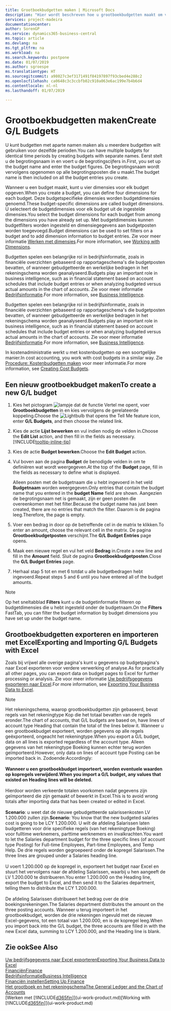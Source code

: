 ```yaml
---
title: Grootboekbudgetten maken | Microsoft Docs
description: "Hier wordt beschreven hoe u grootboekbudgetten maakt om verschillende financiële activiteiten te prognosticeren en dimensies toewijst voor bedrijfsinformatiedoeleinden."
services: project-madeira
documentationcenter: 
author: SorenGP
ms.service: dynamics365-business-central
ms.topic: article
ms.devlang: na
ms.tgt_pltfrm: na
ms.workload: na
ms.search.keywords: postpone
ms.date: 01/07/2019
ms.author: sgroespe
ms.translationtype: HT
ms.sourcegitcommit: a98027c3ef3171491f84197897f93cbed4e288c2
ms.openlocfilehash: ca0648c3c3ccbfb02c910a063e6ac199e7b4b6d4
ms.contentlocale: nl-nl
ms.lasthandoff: 01/07/2019

---
```

# <a name="create-gl-budgets"></a><span data-ttu-id="bb48d-103">Grootboekbudgetten maken</span><span class="sxs-lookup"><span data-stu-id="bb48d-103">Create G/L Budgets</span></span>
<span data-ttu-id="bb48d-104">U kunt budgetten met aparte namen maken als u meerdere budgetten wilt gebruiken voor dezelfde perioden.</span><span class="sxs-lookup"><span data-stu-id="bb48d-104">You can have multiple budgets for identical time periods by creating budgets with separate names.</span></span> <span data-ttu-id="bb48d-105">Eerst stelt u de begrotingsnaam in en voert u de begrotingscijfers in.</span><span class="sxs-lookup"><span data-stu-id="bb48d-105">First, you set up the budget name and enter the budget figures.</span></span> <span data-ttu-id="bb48d-106">De begrotingsnaam wordt vervolgens opgenomen op alle begrotingsposten die u maakt.</span><span class="sxs-lookup"><span data-stu-id="bb48d-106">The budget name is then included on all the budget entries you create.</span></span>  

 <span data-ttu-id="bb48d-107">Wanneer u een budget maakt, kunt u vier dimensies voor elk budget opgeven.</span><span class="sxs-lookup"><span data-stu-id="bb48d-107">When you create a budget, you can define four dimensions for each budget.</span></span> <span data-ttu-id="bb48d-108">Deze budgetspecifieke dimensies worden budgetdimensies genoemd.</span><span class="sxs-lookup"><span data-stu-id="bb48d-108">These budget-specific dimensions are called budget dimensions.</span></span> <span data-ttu-id="bb48d-109">U selecteert de budgetdimensies voor elk budget uit de ingestelde dimensies.</span><span class="sxs-lookup"><span data-stu-id="bb48d-109">You select the budget dimensions for each budget from among the dimensions you have already set up.</span></span> <span data-ttu-id="bb48d-110">Met budgetdimensies kunnen budgetfilters worden ingesteld en dimensiegegevens aan budgetposten worden toegevoegd.</span><span class="sxs-lookup"><span data-stu-id="bb48d-110">Budget dimensions can be used to set filters on a budget and to add dimension information to budget entries.</span></span> <span data-ttu-id="bb48d-111">Zie voor meer informatie [Werken met dimensies](finance-dimensions.md).</span><span class="sxs-lookup"><span data-stu-id="bb48d-111">For more information, see [Working with Dimensions](finance-dimensions.md).</span></span>

 <span data-ttu-id="bb48d-112">Budgetten spelen een belangrijke rol in bedrijfsinformatie, zoals in financiële overzichten gebaseerd op rapportageschema's die budgetposten bevatten, of wanneer gebudgetteerde en werkelijke bedragen in het rekeningschema worden geanalyseerd.</span><span class="sxs-lookup"><span data-stu-id="bb48d-112">Budgets play an important role in business intelligence, such as in financial statement based on account schedules that include budget entries or when analyzing budgeted versus actual amounts in the chart of accounts.</span></span> <span data-ttu-id="bb48d-113">Zie voor meer informatie [Bedrijfsinformatie](bi.md).</span><span class="sxs-lookup"><span data-stu-id="bb48d-113">For more information, see [Business Intelligence](bi.md).</span></span>

 <span data-ttu-id="bb48d-114">Budgetten spelen een belangrijke rol in bedrijfsinformatie, zoals in financiële overzichten gebaseerd op rapportageschema's die budgetposten bevatten, of wanneer gebudgetteerde en werkelijke bedragen in het rekeningschema worden geanalyseerd.</span><span class="sxs-lookup"><span data-stu-id="bb48d-114">Budgets play an important role in business intelligence, such as in financial statement based on account schedules that include budget entries or when analyzing budgeted versus actual amounts in the chart of accounts.</span></span> <span data-ttu-id="bb48d-115">Zie voor meer informatie [Bedrijfsinformatie](bi.md).</span><span class="sxs-lookup"><span data-stu-id="bb48d-115">For more information, see [Business Intelligence](bi.md).</span></span>

<span data-ttu-id="bb48d-116">In kostenadministratie werkt u met kostenbudgetten op een soortgelijke manier.</span><span class="sxs-lookup"><span data-stu-id="bb48d-116">In cost accounting, you work with cost budgets in a similar way.</span></span> <span data-ttu-id="bb48d-117">Zie [Procedure: Kostenbudgetten maken](finance-create-cost-budgets.md) voor meer informatie.</span><span class="sxs-lookup"><span data-stu-id="bb48d-117">For more information, see [Creating Cost Budgets](finance-create-cost-budgets.md).</span></span>    

## <a name="to-create-a-new-gl-budget"></a><span data-ttu-id="bb48d-118">Een nieuw grootboekbudget maken</span><span class="sxs-lookup"><span data-stu-id="bb48d-118">To create a new G/L budget</span></span>  
1. <span data-ttu-id="bb48d-119">Kies het pictogram ![lampje dat de functie Vertel me opent](media/ui-search/search_small.png "Vertel me wat u wilt doen"), voer **Grootboekbudgetten** in en kies vervolgens de gerelateerde koppeling.</span><span class="sxs-lookup"><span data-stu-id="bb48d-119">Choose the ![Lightbulb that opens the Tell Me feature](media/ui-search/search_small.png "Tell me what you want to do") icon, enter **G/L Budgets**, and then choose the related link.</span></span>  
2. <span data-ttu-id="bb48d-120">Kies de actie **Lijst bewerken** en vul indien nodig de velden in.</span><span class="sxs-lookup"><span data-stu-id="bb48d-120">Choose the **Edit List** action, and then fill in the fields as necessary.</span></span> [!INCLUDE[tooltip-inline-tip](includes/tooltip-inline-tip_md.md)]  
3. <span data-ttu-id="bb48d-121">Kies de actie **Budget bewerken**.</span><span class="sxs-lookup"><span data-stu-id="bb48d-121">Choose the **Edit Budget** action.</span></span>
4. <span data-ttu-id="bb48d-122">Vul boven aan de pagina **Budget** de benodigde velden in om te definiëren wat wordt weergegeven.</span><span class="sxs-lookup"><span data-stu-id="bb48d-122">At the top of the **Budget** page, fill in the fields as necessary to define what is displayed.</span></span>  

    <span data-ttu-id="bb48d-123">Alleen posten met de budgetnaam die u hebt ingevoerd in het veld **Budgetnaam** worden weergegeven.</span><span class="sxs-lookup"><span data-stu-id="bb48d-123">Only entries that contain the budget name that you entered in the **budget Name** field are shown.</span></span> <span data-ttu-id="bb48d-124">Aangezien de begrotingsnaam net is gemaakt, zijn er geen posten die overeenkomen met het filter.</span><span class="sxs-lookup"><span data-stu-id="bb48d-124">Because the budget name has just been created, there are no entries that match the filter.</span></span> <span data-ttu-id="bb48d-125">Daarom is de pagina leeg.</span><span class="sxs-lookup"><span data-stu-id="bb48d-125">Therefore, the page is empty.</span></span>  
5. <span data-ttu-id="bb48d-126">Voer een bedrag in door op de betreffende cel in de matrix te klikken.</span><span class="sxs-lookup"><span data-stu-id="bb48d-126">To enter an amount, choose the relevant cell in the matrix.</span></span> <span data-ttu-id="bb48d-127">De pagina **Grootboekbudgetposten** verschijnt.</span><span class="sxs-lookup"><span data-stu-id="bb48d-127">The **G/L Budget Entries** page opens.</span></span>  
6. <span data-ttu-id="bb48d-128">Maak een nieuwe regel en vul het veld **Bedrag** in.</span><span class="sxs-lookup"><span data-stu-id="bb48d-128">Create a new line and fill in the **Amount** field.</span></span> <span data-ttu-id="bb48d-129">Sluit de pagina **Grootboekbudgetposten**.</span><span class="sxs-lookup"><span data-stu-id="bb48d-129">Close the **G/L Budget Entries** page.</span></span>  
7. <span data-ttu-id="bb48d-130">Herhaal stap 5 tot en met 6 totdat u alle budgetbedragen hebt ingevoerd.</span><span class="sxs-lookup"><span data-stu-id="bb48d-130">Repeat steps 5 and 6 until you have entered all of the budget amounts.</span></span>  

> [!NOTE]  
>  <span data-ttu-id="bb48d-131">Op het sneltabblad **Filters** kunt u de budgetinformatie filteren op budgetdimensies die u hebt ingesteld onder de budgetnaam.</span><span class="sxs-lookup"><span data-stu-id="bb48d-131">On the **Filters** FastTab, you can filter the budget information by budget dimensions you have set up under the budget name.</span></span>

## <a name="exporting-and-importing-gl-budgets-with-excel"></a><span data-ttu-id="bb48d-132">Grootboekbudgetten exporteren en importeren met Excel</span><span class="sxs-lookup"><span data-stu-id="bb48d-132">Exporting and Importing G/L Budgets with Excel</span></span>
<span data-ttu-id="bb48d-133">Zoals bij vrijwel alle overige pagina's kunt u gegevens op budgetpagina's naar Excel exporteren voor verdere verwerking of analyse.</span><span class="sxs-lookup"><span data-stu-id="bb48d-133">As for practically all other pages, you can export data on budget pages to Excel for further processing or analysis.</span></span> <span data-ttu-id="bb48d-134">Zie voor meer informatie [Uw bedrijfsgegevens exporteren naar Excel](about-export-data.md).</span><span class="sxs-lookup"><span data-stu-id="bb48d-134">For more information, see [Exporting Your Business Data to Excel](about-export-data.md).</span></span>

> [!NOTE]
> <span data-ttu-id="bb48d-135">Het rekeningschema, waarop grootboekbudgetten zijn gebaseerd, bevat regels van het rekeningtype Kop die het totaal bevatten van de regels eronder.</span><span class="sxs-lookup"><span data-stu-id="bb48d-135">The chart of accounts, that G/L budgets are based on, have lines of account type Heading that contain the total of the lines below it.</span></span> <span data-ttu-id="bb48d-136">Wanneer u een grootboekbudget exporteert, worden gegevens op alle regels geëxporteerd, ongeacht het rekeningtype.</span><span class="sxs-lookup"><span data-stu-id="bb48d-136">When you export a G/L budget, data on all lines is exported regardless of the account type.</span></span> <span data-ttu-id="bb48d-137">Alleen gegevens van het rekeningtype Boeking kunnen echter terug worden geïmporteerd.</span><span class="sxs-lookup"><span data-stu-id="bb48d-137">However, only data on lines of account type Posting can be imported back in.</span></span> <span data-ttu-id="bb48d-138">Zodoende:</span><span class="sxs-lookup"><span data-stu-id="bb48d-138">Accordingly:</span></span> <br /><br /> <span data-ttu-id="bb48d-139">**Wanneer u een grootboekbudget importeert, worden eventuele waarden op kopregels verwijderd.**</span><span class="sxs-lookup"><span data-stu-id="bb48d-139">**When you import a G/L budget, any values that existed on Heading lines will be deleted.**</span></span> <br /><br /> <span data-ttu-id="bb48d-140">Hierdoor worden verkeerde totalen voorkomen nadat gegevens zijn geïmporteerd die zijn gemaakt of bewerkt in Excel.</span><span class="sxs-lookup"><span data-stu-id="bb48d-140">This is to avoid wrong totals after importing data that has been created or edited in Excel.</span></span><br /><br /> <span data-ttu-id="bb48d-141">**Scenario**: u weet dat de nieuwe gebudgetteerde salarissenkosten LV 1.200.000 zullen zijn.</span><span class="sxs-lookup"><span data-stu-id="bb48d-141">**Scenario**: You know that the new budgeted salaries cost is going to be LCY 1.200.000.</span></span> <span data-ttu-id="bb48d-142">U wilt de afdeling Salarissen laten budgetteren voor drie specifieke regels (van het rekeningtype Boeking) voor fulltime werknemers, parttime werknemers en invalkrachten.</span><span class="sxs-lookup"><span data-stu-id="bb48d-142">You want to let the Salaries department budget for the three specific lines (of account type Posting) for Full-time Employees, Part-time Employees, and Temp Help.</span></span> <span data-ttu-id="bb48d-143">De drie regels worden gegroepeerd onder de kopregel Salarissen.</span><span class="sxs-lookup"><span data-stu-id="bb48d-143">The three lines are grouped under a Salaries heading line.</span></span><br /><br /><span data-ttu-id="bb48d-144">U voert 1.200.000 op de kopregel in, exporteert het budget naar Excel en stuurt het vervolgens naar de afdeling Salarissen, waarbij u hen aangeeft de LV 1.200.000 te distribueren.</span><span class="sxs-lookup"><span data-stu-id="bb48d-144">You enter 1.200.000 on the Heading line, export the budget to Excel, and then send it to the Salaries department, telling them to distribute the LCY 1.200.000.</span></span><br /><br /> <span data-ttu-id="bb48d-145">De afdeling Salarissen distribueert het bedrag over de drie boekingsrekeningen.</span><span class="sxs-lookup"><span data-stu-id="bb48d-145">The Salaries department distributes the amount on the three posting accounts.</span></span> <span data-ttu-id="bb48d-146">Wanneer u terug importeert in het grootboekbudget, worden de drie rekeningen ingevuld met de nieuwe Excel-gegevens, tot een totaal van 1.200.000, en is de kopregel leeg.</span><span class="sxs-lookup"><span data-stu-id="bb48d-146">When you import back into the G/L budget, the three accounts are filled in with the new Excel data, summing to LCY 1.200.000, and the Heading line is blank.</span></span>

## <a name="see-also"></a><span data-ttu-id="bb48d-147">Zie ook</span><span class="sxs-lookup"><span data-stu-id="bb48d-147">See Also</span></span>
[<span data-ttu-id="bb48d-148">Uw bedrijfsgegevens naar Excel exporteren</span><span class="sxs-lookup"><span data-stu-id="bb48d-148">Exporting Your Business Data to Excel</span></span>](about-export-data.md)  
[<span data-ttu-id="bb48d-149">Financiën</span><span class="sxs-lookup"><span data-stu-id="bb48d-149">Finance</span></span>](finance.md)  
[<span data-ttu-id="bb48d-150">Bedrijfsinformatie</span><span class="sxs-lookup"><span data-stu-id="bb48d-150">Business Intelligence</span></span>](bi.md)  
[<span data-ttu-id="bb48d-151">Financiën instellen</span><span class="sxs-lookup"><span data-stu-id="bb48d-151">Setting Up Finance</span></span>](finance-setup-finance.md)  
[<span data-ttu-id="bb48d-152">Het grootboek en het rekeningschema</span><span class="sxs-lookup"><span data-stu-id="bb48d-152">The General Ledger and the Chart of Accounts</span></span>](finance-general-ledger.md)  
<span data-ttu-id="bb48d-153">[Werken met [!INCLUDE[d365fin](includes/d365fin_md.md)]](ui-work-product.md)</span><span class="sxs-lookup"><span data-stu-id="bb48d-153">[Working with [!INCLUDE[d365fin](includes/d365fin_md.md)]](ui-work-product.md)</span></span>  

